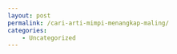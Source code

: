 ```yaml
---
layout: post
permalink: /cari-arti-mimpi-menangkap-maling/
categories:
    - Uncategorized
---
```


